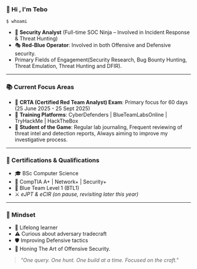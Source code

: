 ### :wave: Hi , I'm Tebo

`$ whoami` 

*  :ninja: **Security Analyst** (Full-time SOC Ninja – Involved in Incident Response & Threat Hunting) 
*  :performing_arts: __Red-Blue Operator__: Involved in both Offensive and Defensive security.
 *   Primary Fields of Engagement(Security Research, Bug Bounty Hunting, Threat Emulation, Threat Hunting and DFIR). 

---

### :books: Current Focus Areas

*   :bow_and_arrow: **CRTA (Certified Red Team Analyst) Exam**: Primary focus for 60 days (25 June 2025 - 25 Sept 2025)
*   :test_tube: **Training Platforms**: CyberDefenders | BlueTeamLabsOnline | TryHackMe | HackTheBox
*   :notebook: **Student of the Game**: Regular lab journaling, Frequent reviewing of threat intel and detection reports, Always aiming to improve my investigative process.

----

### :scroll: Certifications & Qualifications

*   :mortar_board: BSc Computer Science
*   :briefcase: CompTIA A+ | Network+ | Security+
*   :large_blue_diamond: Blue Team Level 1 (BTL1)
*   :crossed_swords: _eJPT & eCIR (on pause, revisiting later this year)_

---

### :brain: Mindset

*  :seedling: Lifelong learner
*  :warning: Curious about adversary tradecraft
*  :shield: Improving Defensive tactics
*  :dart: Honing The Art of Offensive Security.
 
> _"One query. One hunt. One build at a time. Focused on the craft."_


